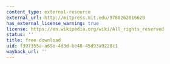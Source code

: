 ```yaml
---
content_type: external-resource
external_url: http://mitpress.mit.edu/9780262016629
has_external_license_warning: true
license: https://en.wikipedia.org/wiki/All_rights_reserved
status: ''
title: free download
uid: f397355a-a69e-4d3d-be48-45d93a9228c1
wayback_url: ''
---
```

